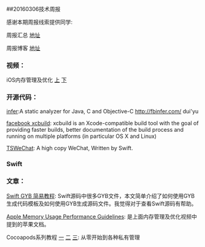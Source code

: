 
##20160306技术周报

感谢本期周报线索提供同学:

周报汇总 [地址](https://github.com/BaiduHiDeviOS/iOS-Tech-Weekly)

周报博客 [地址](http://baiduhidevios.github.io/)


### 视频：
iOS内存管理及优化 [上](http://www.imooc.com/video/11075) [下](http://www.imooc.com/video/11076)

### 开源代码：
[infer](https://github.com/facebook/infer):A static analyzer for Java, C and Objective-C http://fbinfer.com/
dui'yu

[facebook xcbuild](https://github.com/facebook/xcbuild): xcbuild is an Xcode-compatible build tool with the goal of providing faster builds, better documentation of the build process and running on multiple platforms (in particular OS X and Linux)

[TSWeChat](https://github.com/hilen/TSWeChat): A high copy WeChat, Written by Swift.

### Swift


### 文章：

[Swift GYB 简易教程](http://swift.gg/2016/03/04/a-short-swift-gyb-tutorial/): Swift源码中很多GYB文件，本文简单介绍了如何使用GYB生成代码模板及如何使用GYB生成源码文件。我觉得对于查看Swift源码有帮助。

[Apple Memory Usage Performance Guidelines](https://developer.apple.com/library/mac/documentation/Performance/Conceptual/ManagingMemory/ManagingMemory.html): 是上面内存管理及优化视频中提到的苹果文档。

Cocoapods系列教程 [一](http://www.pluto-y.com/cocoapods-getting-stared/) [二](http://www.pluto-y.com/cocoapods-contribute-for-open-source/) [三](http://www.pluto-y.com/cocoapod-private-pods-and-module-manager/): 从零开始到各种私有管理
